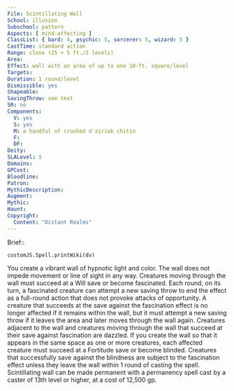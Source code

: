 ```yaml
---
File: Scintillating Wall
School: illusion
Subschool: pattern
Aspects: [ mind-affecting ]
ClassList: { bard: 4, psychic: 5, sorcerer: 5, wizard: 5 }
CastTime: standard action
Range: close (25 + 5 ft./2 levels)
Area: 
Effect: wall with an area of up to one 10-ft. square/level
Targets: 
Duration: 1 round/level
Dismissible: yes
Shapeable: 
SavingThrow: see text
SR: no
Components:
  V: yes
  S: yes
  M: a handful of crushed d'ziriak chitin
  F: 
  DF: 
Deity: 
SLALevel: 5
Domains: 
GPCost: 
Bloodline: 
Patron: 
MythicDescription: 
Augment: 
Mythic: 
Haunt: 
Copyright:
  Content: "Distant Realms"
---
```

Brief:: 

```dataviewjs
customJS.Spell.printWiki(dv)
```

You create a vibrant wall of hypnotic light and color. The wall does not impede movement or line of sight in any way. Creatures moving through the wall must succeed at a Will save or become fascinated. Each round, on its turn, a fascinated creature can attempt a new saving throw to end the effect as a full-round action that does not provoke attacks of opportunity. A creature that succeeds at the save against the fascination effect is no longer affected if it remains within the wall, but it must attempt a new saving throw if it leaves the area and later moves through the wall again. Creatures adjacent to the wall and creatures moving through the wall that succeed at their save against fascination are dazzled.  If you create the wall so that it appears in the same space as one or more creatures, each affected creature must succeed at a Fortitude save or become blinded. Creatures that successfully save against the blindness are subject to the fascination effect unless they leave the wall within 1 round of casting the spell.  Scintillating wall can be made permanent with a permanency spell cast by a caster of 13th level or higher, at a cost of 12,500 gp.
